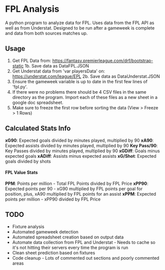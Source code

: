 # FPL Analysis
A python program to analyze data for FPL. Uses data from the FPL API as well as from Understat. Designed to be run after a gameweek is complete and data from both sources matches up.


## Usage
1. Get FPL Data from: https://fantasy.premierleague.com/drf/bootstrap-static
1b. Save data as DataFPL.JSON
2. Get Understat data from 'var playersData' on: https://understat.com/league/EPL
2b. Save data as DataUnderstat.JSON
3. Ensure the gameweek variable is up to date in the first few lines of 'fpl.py'.
4. If there were no problems there should be 4 CSV files in the same directory as the program. Import each of these files as a new sheet in a google doc spreadsheet.
5. Make sure to freeze the first row before sorting the data (View > Freeze > 1 Rows)

## Calculated Stats Info
**xG90**: Expected goals divided by minutes played, multiplied by 90
**xA90**: Expected assists divided by minutes played, multiplied by 90
**Key Pass/90**: Key Passes divided by minutes played, multiplied by 90
**xGDiff**: Goals minus expected goals
**xADiff**: Assists minus expected assists
**xG/Shot**: Expected goals divided by shots

#### FPL Value Stats
**PPM**: Points per million - Total FPL Points divided by FPL Price
**xPP90**: Expected points per 90 - xG90 multiplied by FPL points per goal for position, plus, xA90 multiplied by FPL points for an assist 
**xPPM**: Expected points per million -  xPP90 divided by FPL Price

## TODO
* Fixture analysis
* Automated gameweek detection
* Automated spreadsheet creation based on output data
* Automate data collection from FPL and Understat - Needs to cache so it's not hitting their servers every time the program is run
* Clean sheet prediction based on fixtures
* Code cleanup - Lots of commented out sections and poorly commented areas